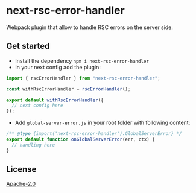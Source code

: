# next-rsc-error-handler

Webpack plugin that allow to handle RSC errors on the server side.

## Get started

- Install the dependency `npm i next-rsc-error-handler`
- In your next config add the plugin:

```javascript
import { rscErrorHandler } from "next-rsc-error-handler";

const withRscErrorHandler = rscErrorHandler();

export default withRscErrorHandler({
  // next config here
});
```

- Add `global-server-error.js` in your root folder with following content:

```javascript
/** @type {import('next-rsc-error-handler').GlobalServerError} */
export default function onGlobalServerError(err, ctx) {
  // handling here
}
```

## License

[Apache-2.0](https://choosealicense.com/licenses/apache-2.0/)
